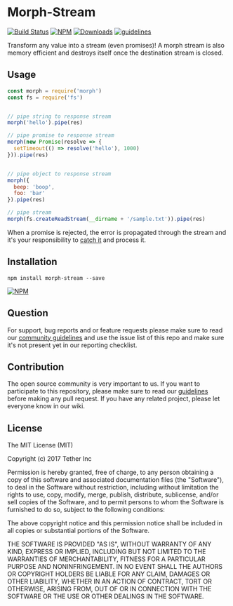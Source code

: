 # Morph-Stream

[![Build Status](https://travis-ci.org/tether/morph-stream.svg?branch=master)](https://travis-ci.org/tether/morph-stream)
[![NPM](https://img.shields.io/npm/v/morph-stream.svg)](https://www.npmjs.com/package/morph-stream)
[![Downloads](https://img.shields.io/npm/dm/morph-stream.svg)](http://npm-stat.com/charts.html?package=morph-stream)
[![guidelines](https://tether.github.io/contribution-guide/badge-guidelines.svg)](https://github.com/tether/contribution-guide)

Transform any value into a stream (even promises)! A morph stream is also memory efficient and destroys itself once the destination stream is closed.

## Usage

```js
const morph = require('morph')
const fs = require('fs')


// pipe string to response stream
morph('hello').pipe(res)

// pipe promise to response stream
morph(new Promise(resolve => {
  setTimeout(() => resolve('hello'), 1000)
})).pipe(res)


// pipe object to response stream
morph({
  beep: 'boop',
  foo: 'bar'
}).pipe(res)

// pipe stream
morph(fs.createReadStream(__dirname + '/sample.txt')).pipe(res)
```

When a promise is rejected, the error is propagated through the stream and it's your responsibility to [catch it](https://nodejs.org/api/stream.html#stream_event_error_1) and process it.


## Installation

```shell
npm install morph-stream --save
```

[![NPM](https://nodei.co/npm/morph-stream.png)](https://nodei.co/npm/morph-stream/)


## Question

For support, bug reports and or feature requests please make sure to read our
<a href="https://github.com/tether/contribution-guide/blob/master/community.md" target="_blank">community guidelines</a> and use the issue list of this repo and make sure it's not present yet in our reporting checklist.

## Contribution

The open source community is very important to us. If you want to participate to this repository, please make sure to read our <a href="https://github.com/tether/contribution-guide" target="_blank">guidelines</a> before making any pull request. If you have any related project, please let everyone know in our wiki.

## License

The MIT License (MIT)

Copyright (c) 2017 Tether Inc

Permission is hereby granted, free of charge, to any person obtaining a copy of this software and associated documentation files (the "Software"), to deal in the Software without restriction, including without limitation the rights to use, copy, modify, merge, publish, distribute, sublicense, and/or sell copies of the Software, and to permit persons to whom the Software is furnished to do so, subject to the following conditions:

The above copyright notice and this permission notice shall be included in all copies or substantial portions of the Software.

THE SOFTWARE IS PROVIDED "AS IS", WITHOUT WARRANTY OF ANY KIND, EXPRESS OR IMPLIED, INCLUDING BUT NOT LIMITED TO THE WARRANTIES OF MERCHANTABILITY, FITNESS FOR A PARTICULAR PURPOSE AND NONINFRINGEMENT. IN NO EVENT SHALL THE AUTHORS OR COPYRIGHT HOLDERS BE LIABLE FOR ANY CLAIM, DAMAGES OR OTHER LIABILITY, WHETHER IN AN ACTION OF CONTRACT, TORT OR OTHERWISE, ARISING FROM, OUT OF OR IN CONNECTION WITH THE SOFTWARE OR THE USE OR OTHER DEALINGS IN THE SOFTWARE.
